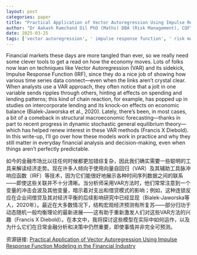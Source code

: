 ```yaml
---
layout: post
categories: paper
title: "Practical Application of Vector Autoregression Using Impulse Response Function Modeling in the Financial Industry"
author: "Dr Aakash Ramchand Dil PhD (Maths) DBA (Risk Management), CQF"
date: 2025-03-25
tags: ['vector autoregression', ' impulse response function', ' risk management', ' laggad variables', ' econometric models', ' VAR', ' IRF']
---
```


Financial markets these days are more tangled than ever, so we really need some clever tools to get a read on how the economy moves. Lots of folks now lean on techniques like Vector Autoregression (VAR) and its sidekick, Impulse Response Function (IRF), since they do a nice job of showing how various time series data connect—even when the links aren’t crystal clear. When analysts use a VAR approach, they often notice that a jolt in one variable sends ripples through others, hinting at effects on spending and lending patterns; this kind of chain reaction, for example, has popped up in studies on intercorporate lending and its knock-on effects on economic balance (Bialek-Jaworska et al., 2020). Lately, there’s been, in most cases, a bit of a comeback in structural macroeconomic forecasting—thanks in part to recent progress in dynamic stochastic general equilibrium theory—which has helped renew interest in these VAR methods (Francis X Diebold). In this write-up, I’ll go over how these models work in practice and why they still matter in everyday financial analysis and decision-making, even when things aren’t perfectly predictable.

如今的金融市场比以往任何时候都更加错综复杂，因此我们确实需要一些聪明的工具来解读经济走势。现在许多人倾向于使用向量自回归（VAR）及其辅助工具脉冲响应函数（IRF）等技术，因为它们能很好地展示各种时间序列数据之间的联系——即使这些关联并不十分清晰。当分析师采用VAR方法时，他们常常注意到一个变量的冲击会波及其他变量，暗示着对支出和借贷模式的影响；例如，这种连锁反应在企业间借贷及其对经济平衡的后续影响研究中已经显现（Bialek-Jaworska等人，2020年）。最近在大多数情况下，结构宏观经济预测有所复苏——部分归功于动态随机一般均衡理论的最新进展——这有助于重新激发人们对这些VAR方法的兴趣（Francis X Diebold）。在本文中，我将探讨这些模型在实际中如何运作，以及为什么它们在日常金融分析和决策中仍然重要，即使事情并非完全可预测。

资源链接: [Practical Application of Vector Autoregression Using Impulse Response Function Modeling in the Financial Industry](https://papers.ssrn.com/sol3/papers.cfm?abstract_id=5174051)
